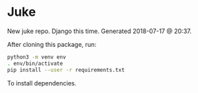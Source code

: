 # Juke

New juke repo. Django this time. Generated 2018-07-17 @ 20:37.

After cloning this package, run:

```bash
python3 -m venv env
. env/bin/activate
pip install --user -r requirements.txt
```

To install dependencies.
